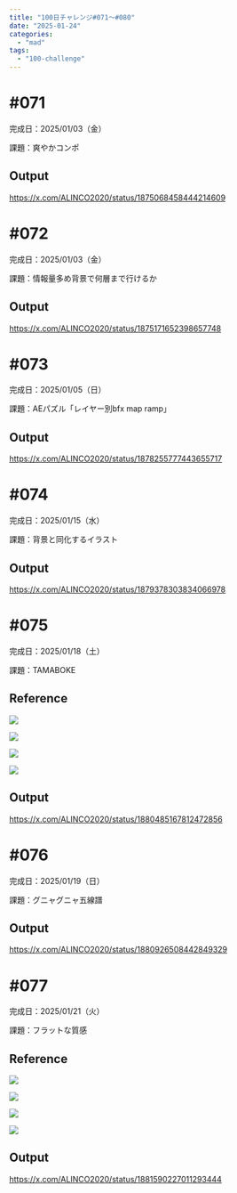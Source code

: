 ```yaml
---
title: "100日チャレンジ#071〜#080"
date: "2025-01-24"
categories: 
  - "mad"
tags: 
  - "100-challenge"
---
```


<!--more-->

# #071
完成日：2025/01/03（金）

課題：爽やかコンポ

## Output
<!-- ![](../../images/071-1024x576.png) -->

https://x.com/ALINCO2020/status/1875068458444214609

# #072
完成日：2025/01/03（金）

課題：情報量多め背景で何層まで行けるか

## Output
https://x.com/ALINCO2020/status/1875171652398657748

# #073
完成日：2025/01/05（日）

課題：AEパズル「レイヤー別bfx map ramp」

## Output
https://x.com/ALINCO2020/status/1878255777443655717

# #074
完成日：2025/01/15（水）

課題：背景と同化するイラスト

## Output
https://x.com/ALINCO2020/status/1879378303834066978

# #075
完成日：2025/01/18（土）

課題：TAMABOKE

## Reference
![](../../images/gracile_jp-1024x436.jpg)

![](../../images/Pin_page.webp)

![](../../images/uki_hajime-771x1024.jpg)

![](../../images/towa_sea_art_vol.25-992x1024.jpg)

## Output
https://x.com/ALINCO2020/status/1880485167812472856

# #076
完成日：2025/01/19（日）

課題：グニャグニャ五線譜

## Output
https://x.com/ALINCO2020/status/1880926508442849329

# #077
完成日：2025/01/21（火）

課題：フラットな質感

## Reference
![](../../images/Alexandra_Nicole_masias_nole-660x1024.jpg)

![](../../images/1_Pinterest-518x1024.webp)

![](../../images/rainsong1107_-1024x1024.jpg)

![](../../images/Deb_Ohara-715x1024.jpg)

## Output
https://x.com/ALINCO2020/status/1881590227011293444